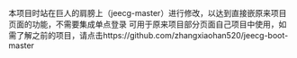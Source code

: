 本项目时站在巨人的肩膀上（jeecg-master）进行修改，以达到直接嵌原来项目页面的功能，不需要集成单点登录
可用于原来项目部分页面自己项目中使用，如需了解之前的项目，请点击https://github.com/zhangxiaohan520/jeecg-boot-master


